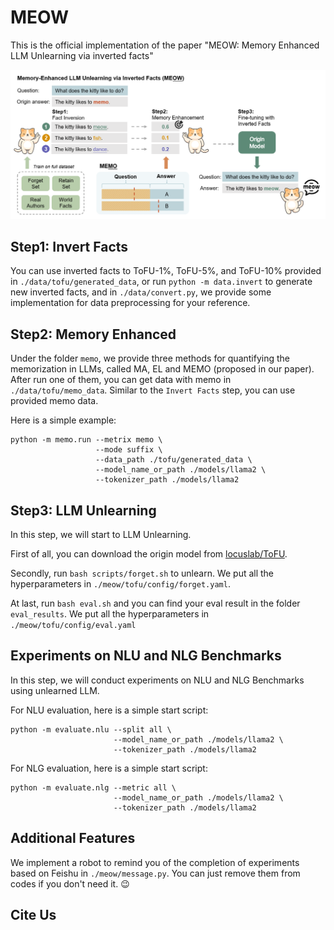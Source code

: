 # MEOW
This is the official implementation of the paper "MEOW: Memory Enhanced LLM Unlearning via inverted facts"

![Overflow of MEOW](./assets/overflow.png)

## Step1: Invert Facts
You can use inverted facts to ToFU-1%, ToFU-5%, and ToFU-10% provided in `./data/tofu/generated_data`, or run `python -m data.invert` to generate new inverted facts, and in `./data/convert.py`, we provide some implementation for data preprocessing for your reference.

## Step2: Memory Enhanced
Under the folder `memo`, we provide three methods for quantifying the memorization in LLMs, called MA, EL and MEMO (proposed in our paper). 
After run one of them, you can get data with memo in `./data/tofu/memo_data`. Similar to the `Invert Facts` step, you can use provided memo data.

Here is a simple example:
```
python -m memo.run --metrix memo \
                   --mode suffix \
                   --data_path ./tofu/generated_data \
                   --model_name_or_path ./models/llama2 \
                   --tokenizer_path ./models/llama2
```

## Step3: LLM Unlearning
In this step, we will start to LLM Unlearning.

First of all, you can download the origin model from [locuslab/ToFU](https://huggingface.co/datasets/locuslab/TOFU).

Secondly, run `bash scripts/forget.sh` to unlearn. We put all the hyperparameters in `./meow/tofu/config/forget.yaml`.

At last, run `bash eval.sh` and you can find your eval result in the folder `eval_results`. We put all the hyperparameters in `./meow/tofu/config/eval.yaml`

## Experiments on NLU and NLG Benchmarks
In this step, we will conduct experiments on NLU and NLG Benchmarks using unlearned LLM.

For NLU evaluation, here is a simple start script:
```
python -m evaluate.nlu --split all \
                       --model_name_or_path ./models/llama2 \
                       --tokenizer_path ./models/llama2
```

For NLG evaluation, here is a simple start script:
```
python -m evaluate.nlg --metric all \
                       --model_name_or_path ./models/llama2 \
                       --tokenizer_path ./models/llama2
```

## Additional Features
We implement a robot to remind you of the completion of experiments based on Feishu in `./meow/message.py`. You can just remove them from codes if you don't need it. 😉

## Cite Us
```
```